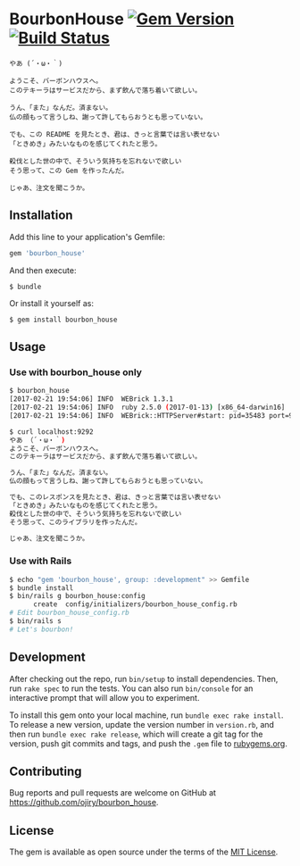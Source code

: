 # BourbonHouse [![Gem Version](https://badge.fury.io/rb/bourbon_house.svg)](https://badge.fury.io/rb/bourbon_house) [![Build Status](https://travis-ci.org/ojiry/bourbon_house.svg?branch=master)](https://travis-ci.org/ojiry/bourbon_house)

```
やあ (´・ω・｀)

ようこそ、バーボンハウスへ。
このテキーラはサービスだから、まず飲んで落ち着いて欲しい。

うん、「また」なんだ。済まない。
仏の顔もって言うしね、謝って許してもらおうとも思っていない。

でも、この README を見たとき、君は、きっと言葉では言い表せない
「ときめき」みたいなものを感じてくれたと思う。

殺伐とした世の中で、そういう気持ちを忘れないで欲しい
そう思って、この Gem を作ったんだ。

じゃあ、注文を聞こうか。
```

## Installation

Add this line to your application's Gemfile:

```ruby
gem 'bourbon_house'
```

And then execute:

    $ bundle

Or install it yourself as:

    $ gem install bourbon_house

## Usage

### Use with bourbon_house only

```sh
$ bourbon_house
[2017-02-21 19:54:06] INFO  WEBrick 1.3.1
[2017-02-21 19:54:06] INFO  ruby 2.5.0 (2017-01-13) [x86_64-darwin16]
[2017-02-21 19:54:06] INFO  WEBrick::HTTPServer#start: pid=35483 port=9292

$ curl localhost:9292
やあ （´・ω・｀)
ようこそ、バーボンハウスへ。
このテキーラはサービスだから、まず飲んで落ち着いて欲しい。

うん、「また」なんだ。済まない。
仏の顔もって言うしね、謝って許してもらおうとも思っていない。

でも、このレスポンスを見たとき、君は、きっと言葉では言い表せない
「ときめき」みたいなものを感じてくれたと思う。
殺伐とした世の中で、そういう気持ちを忘れないで欲しい
そう思って、このライブラリを作ったんだ。

じゃあ、注文を聞こうか。
```

### Use with Rails

```sh
$ echo "gem 'bourbon_house', group: :development" >> Gemfile
$ bundle install
$ bin/rails g bourbon_house:config
      create  config/initializers/bourbon_house_config.rb
# Edit bourbon_house_config.rb
$ bin/rails s
# Let's bourbon!
```

## Development

After checking out the repo, run `bin/setup` to install dependencies. Then, run `rake spec` to run the tests. You can also run `bin/console` for an interactive prompt that will allow you to experiment.

To install this gem onto your local machine, run `bundle exec rake install`. To release a new version, update the version number in `version.rb`, and then run `bundle exec rake release`, which will create a git tag for the version, push git commits and tags, and push the `.gem` file to [rubygems.org](https://rubygems.org).

## Contributing

Bug reports and pull requests are welcome on GitHub at https://github.com/ojiry/bourbon_house.


## License

The gem is available as open source under the terms of the [MIT License](http://opensource.org/licenses/MIT).
